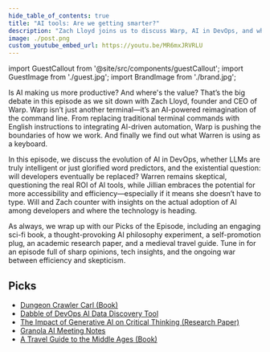 ```yaml
---
hide_table_of_contents: true
title: "AI tools: Are we getting smarter?"
description: "Zach Lloyd joins us to discuss Warp, AI in DevOps, and whether LLMs make us more productive or just more dependent."
image: ./post.png
custom_youtube_embed_url: https://youtu.be/MR6mxJRVRLU
---
```


import GuestCallout from '@site/src/components/guestCallout';
import GuestImage from './guest.jpg';
import BrandImage from './brand.jpg';

<GuestCallout name="Zach Lloyd" link="https://www.linkedin.com/in/zachlloyd/" image={GuestImage} brandImg={BrandImage} />

Is AI making us more productive? And where's the value? That’s the big debate in this episode as we sit down with Zach Lloyd, founder and CEO of Warp. Warp isn’t just another terminal—it’s an AI-powered reimagination of the command line. From replacing traditional terminal commands with English instructions to integrating AI-driven automation, Warp is pushing the boundaries of how we work. And finally we find out what Warren is using as a keyboard.

<!-- truncate -->

In this episode, we discuss the evolution of AI in DevOps, whether LLMs are truly intelligent or just glorified word predictors, and the existential question: will developers eventually be replaced? Warren remains skeptical, questioning the real ROI of AI tools, while Jillian embraces the potential for more accessibility and efficiency—especially if it means she doesn’t have to type. Will and Zach counter with insights on the actual adoption of AI among developers and where the technology is heading.

As always, we wrap up with our Picks of the Episode, including an engaging sci-fi book, a thought-provoking AI philosophy experiment, a self-promotion plug, an academic research paper, and a medieval travel guide. Tune in for an episode full of sharp opinions, tech insights, and the ongoing war between efficiency and skepticism.

## Picks
- [Dungeon Crawler Carl (Book)](https://www.goodreads.com/book/show/56791389-dungeon-crawler-carl)
- [Dabble of DevOps AI Data Discovery Tool](https://www.dabbleofdevops.com/ai)
- [The Impact of Generative AI on Critical Thinking (Research Paper)](https://www.microsoft.com/en-us/research/wp-content/uploads/2025/01/lee_2025_ai_critical_thinking_survey.pdf)
- [Granola AI Meeting Notes](https://www.granola.ai/)
- [A Travel Guide to the Middle Ages (Book)](https://www.goodreads.com/book/show/150779189-a-travel-guide-to-the-middle-ages)
